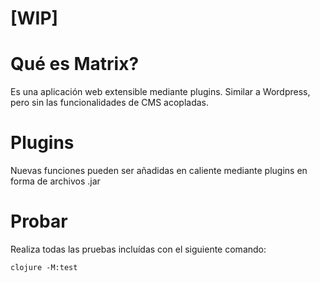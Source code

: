 # [WIP]

# Qué es Matrix?
Es una aplicación web extensible mediante plugins. Similar a Wordpress, pero sin las funcionalidades de CMS acopladas.

# Plugins
Nuevas funciones pueden ser añadidas en caliente mediante plugins en forma de archivos .jar

# Probar

Realiza todas las pruebas incluídas con el siguiente comando:

```
clojure -M:test
```

